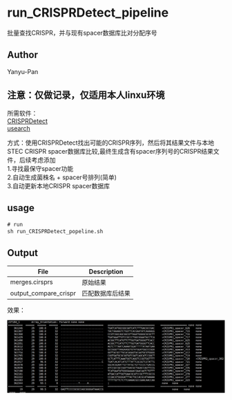 # run_CRISPRDetect_pipeline  
批量查找CRISPR，并与现有spacer数据库比对分配序号  
## Author  
Yanyu-Pan  
## 注意：仅做记录，仅适用本人linxu环境  
所需软件：    
[CRISPRDetect](https://github.com/ambarishbiswas/CRISPRDetect_2.2)  
[usearch](http://www.drive5.com/usearch/)  

方式：使用CRISPRDetect找出可能的CRISPR序列，然后将其结果文件与本地STEC CRISPR spacer数据库比较,最终生成含有spacer序列号的CRISPR结果文件，后续考虑添加           
           1.寻找最保守spacer功能       
           2.自动生成菌株名 + spacer号排列(简单)        
           3.自动更新本地CRISPR spacer数据库  
           

## usage  

```
# run
sh run_CRISPRDetect_popeline.sh
```
## Output
File | Description
----------|--------------
merges.cirsprs | 原始结果
output_compare_crispr | 匹配数据库后结果

效果：

![image](https://github.com/Yanyu-Pan/run_CRISPRDetect_pipeline/blob/master/example.png)


